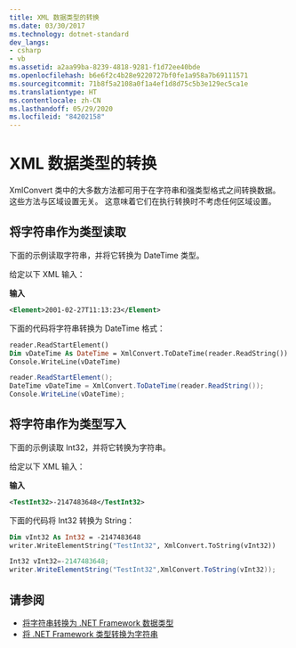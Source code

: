 ```yaml
---
title: XML 数据类型的转换
ms.date: 03/30/2017
ms.technology: dotnet-standard
dev_langs:
- csharp
- vb
ms.assetid: a2aa99ba-8239-4818-9281-f1d72ee40bde
ms.openlocfilehash: b6e6f2c4b28e9220727bf0fe1a958a7b69111571
ms.sourcegitcommit: 71b8f5a2108a0f1a4ef1d8d75c5b3e129ec5ca1e
ms.translationtype: HT
ms.contentlocale: zh-CN
ms.lasthandoff: 05/29/2020
ms.locfileid: "84202158"
---
```

# <a name="conversion-of-xml-data-types"></a>XML 数据类型的转换
XmlConvert 类中的大多数方法都可用于在字符串和强类型格式之间转换数据。 这些方法与区域设置无关。 这意味着它们在执行转换时不考虑任何区域设置。  
  
## <a name="reading-string-as-types"></a>将字符串作为类型读取  
 下面的示例读取字符串，并将它转换为 DateTime 类型。  
  
 给定以下 XML 输入：  
  
 **输入**  
  
```xml  
<Element>2001-02-27T11:13:23</Element>  
```  
  
 下面的代码将字符串转换为 DateTime 格式：  
  
```vb  
reader.ReadStartElement()  
Dim vDateTime As DateTime = XmlConvert.ToDateTime(reader.ReadString())  
Console.WriteLine(vDateTime)  
```  
  
```csharp  
reader.ReadStartElement();  
DateTime vDateTime = XmlConvert.ToDateTime(reader.ReadString());  
Console.WriteLine(vDateTime);  
```  
  
## <a name="writing-strings-as-types"></a>将字符串作为类型写入  
 下面的示例读取 Int32，并将它转换为字符串。  
  
 给定以下 XML 输入：  
  
 **输入**  
  
```xml  
<TestInt32>-2147483648</TestInt32>  
```  
  
 下面的代码将 Int32 转换为 String：  
  
```vb  
Dim vInt32 As Int32 = -2147483648  
writer.WriteElementString("TestInt32", XmlConvert.ToString(vInt32))  
```  
  
```csharp  
Int32 vInt32=-2147483648;  
writer.WriteElementString("TestInt32",XmlConvert.ToString(vInt32));  
```  
  
## <a name="see-also"></a>请参阅

- [将字符串转换为 .NET Framework 数据类型](../../../../docs/standard/data/xml/converting-strings-to-dotnet-data-types.md)
- [将 .NET Framework 类型转换为字符串](../../../../docs/standard/data/xml/converting-dotnet-types-to-strings.md)
